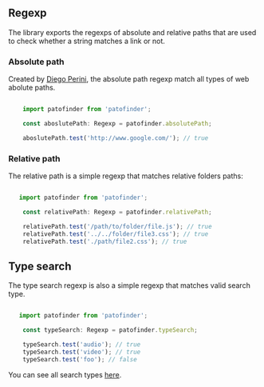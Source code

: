 ## Regexp

The library exports the regexps of absolute and relative paths that are used to check whether a string matches a link or not.

### Absolute path

Created by [Diego Perini](https://gist.github.com/dperini/729294), the absolute path regexp match all types of web abolute paths.

```typescript

    import patofinder from 'patofinder';

    const aboslutePath: Regexp = patofinder.absolutePath;

    aboslutePath.test('http://www.google.com/'); // true

```

### Relative path

The relative path is a simple regexp that matches relative folders paths:

```typescript

   import patofinder from 'patofinder';

    const relativePath: Regexp = patofinder.relativePath;

    relativePath.test('/path/to/folder/file.js'); // true
    relativePath.test('../../folder/file3.css'); // true
    relativePath.test('./path/file2.css'); // true

```

## Type search

The type search regexp is also a simple regexp that matches valid search type.

```typescript

   import patofinder from 'patofinder';

    const typeSearch: Regexp = patofinder.typeSearch;

    typeSearch.test('audio'); // true
    typeSearch.test('video'); // true
    typeSearch.test('foo'); // false

```

You can see all search types [here](./example-types.md).
